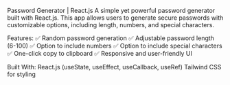 Password Generator | React.js
A simple yet powerful password generator built with React.js. This app allows users to generate secure passwords with customizable options, including length, numbers, and special characters.

Features:
✅ Random password generation 
✅ Adjustable password length (6-100) 
✅ Option to include numbers
✅ Option to include special characters 
✅ One-click copy to clipboard 
✅ Responsive and user-friendly UI 

Built With:
React.js (useState, useEffect, useCallback, useRef)
Tailwind CSS for styling
